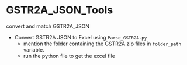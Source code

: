 # GSTR2A_JSON_Tools
convert and match GSTR2A_JSON


 - Convert GSTR2A JSON to Excel using `Parse_GSTR2A.py`
    - mention the folder containing the GSTR2A zip files in `folder_path` variable.
    - run the python file to get the excel file
